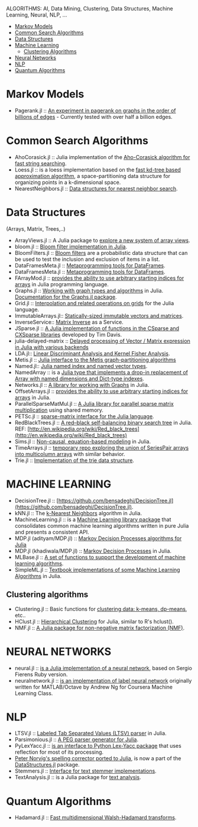 ALGORITHMS: AI, Data Mining, Clustering, Data Structures, Machine Learning, Neural, NLP, ...

* [Markov Models](#markov-models)
* [Common Search Algorithms](#common-search-algorithms)
* [Data Structures](#data-structures)
* [Machine Learning](#machine-learning])
   * [Clustering Algorithms](#clustering-algorithms)
* [Neural Networks](#neural-networks)
* [NLP](#nlp)
* [Quantum Algorithms](#quantum-algorithms)
    

# Markov Models
* Pagerank.jl :: [An experiment in pagerank on graphs in the order of billions of edges](https://github.com/purzelrakete/Pagerank.jl) - Currently tested with over half a billion edges.


# Common Search Algorithms 
* AhoCorasick.jl :: Julia implementation of the [Aho-Corasick algorithm for fast string searching](https://github.com/gilesc/AhoCorasick.jl).
* Loess.jl :: is a loess implementation based on the [fast kd-tree based approximation algorithm](https://github.com/dcjones/Loess.jl), a space-partitioning data structure for organizing points in a k-dimensional space.
* NearestNeighbors.jl :: [Data structures for nearest neighbor search](https://github.com/johnmyleswhite/NearestNeighbors.jl).


# Data Structures 
(Arrays, Matrix, Trees,..)
* ArrayViews.jl :: A Julia package to [explore a new system of array views](https://github.com/lindahua/ArrayViews.jl).
* bloom.jl :: [Bloom filter implementation in Julia](https://github.com/boydgreenfield/bloom.jl).
* BloomFilters.jl :: [Bloom filters](https://github.com/johnmyleswhite/BloomFilters.jl) are a probabilistic data structure that can be used to test the inclusion and exclusion of items in a list.
* DataFramesMeta.jl :: [Metaprogramming tools for DataFrames](https://github.com/tshort/DataFramesMeta.jl).
* DataFramesMeta.jl :: [Metaprogramming tools for DataFrames](https://github.com/tshort/DataFramesMeta.jl).
* FArrayMod.jl :: [provides the ability to use arbitrary starting indices for arrays](https://github.com/alsam/FArrayMod.jl) in Julia programming language.
* Graphs.jl :: [Working with graph types and algorithms](https://github.com/JuliaLang/Graphs.jl) in Julia. [Documentation for the Graphs.jl package](http://julialang.org/Graphs.jl/index.html).
* Grid.jl :: [Interpolation and related operations on grids](https://github.com/timholy/Grid.jl) for the Julia language.
* ImmutableArrays.jl:: [Statically-sized immutable vectors and matrices](https://github.com/twadleigh/ImmutableArrays.jl).
* InverseService:: [Matrix Inverse](https://github.com/IainNZ/InverseService) as a Service.
* JSparse.jl :: [A Julia implementation of functions in the CSparse and CXSparse libraries](https://github.com/dmbates/JSparse.jl) developed by Tim Davis. 
* julia-delayed-matrix :: [Delayed processing of Vector / Matrix expression in Julia with various backends](https://github.com/kk49/julia-delayed-matrix)
* LDA.jl:: [Linear Discriminant Analysis and Kernel Fisher Analysis](https://github.com/remusao/LDA.jl).
* Metis.jl :: [Julia interface to the Metis graph-partitioning algorithms](https://github.com/dmbates/Metis.jl)
* Named.jl:: [Julia named index and named vector types](https://github.com/HarlanH/Named.jl).
* NamedArray :: is a [Julia type that implements a drop-in replacement of Array with named dimensions and Dict-type indexes](https://github.com/davidavdav/NamedArray).
* Networks.jl :: [A library for working with Graphs](https://github.com/daviddelaat/Networks.jl) in Julia.
* OffsetArrays.jl :: [provides the ability to use arbitrary starting indices for arrays](https://github.com/alsam/OffsetArrays.jl) in Julia.
* ParallelSparseMatMul.jl :: [A Julia library for parallel sparse matrix multiplication](https://github.com/madeleineudell/ParallelSparseMatMul.jl) using shared memory.
* PETSc.jl :: [sparse-matrix interface for the Julia language](https://github.com/stevengj/PETSc.jl).
* RedBlackTrees.jl :: [A red–black self-balancing binary search tree](https://github.com/pygy/RedBlackTrees.jl) in Julia. REF: [http://en.wikipedia.org/wiki/Red_black_trees](http://en.wikipedia.org/wiki/Red_black_trees)
* Sims.jl :: [Non-causal, equation-based modeling](https://github.com/tshort/Sims.jl) in Julia.
* TimeArrays.jl :: [temporary repo exploring the union of SeriesPair arrays into multicolumn arrays](https://github.com/milktrader/TimeArrays.jl) with similar behavior.
* Trie.jl :: [Implementation of the trie data structure](https://github.com/JuliaLang/Trie.jl).


# MACHINE LEARNING
* DecisionTree.jl :: [https://github.com/bensadeghi/DecisionTree.jl](https://github.com/bensadeghi/DecisionTree.jl).
* kNN.jl :: The [k-Nearest Neighbors](https://github.com/johnmyleswhite/kNN.jl) algorithm in Julia.
* MachineLearning.jl :: is a [Machine Learning library package](https://github.com/benhamner/MachineLearning.jl) that consolidates common machine learning algorithms written in pure Julia and presents a consistent API.
* MDP.jl (adityam/MDP.jl) :: [Markov Decision Processes algorithms for Julia](https://github.com/adityam/MDP.jl)
* MDP.jl (khadiwala/MDP.jl) :: [Markov Decision Processes](https://github.com/khadiwala/MDP.jl) in Julia.
* MLBase.jl :: [A set of functions to support the development of machine learning algorithms](https://github.com/lindahua/MLBase.jl).
* SimpleML.jl :: [Textbook implementations of some Machine Learning Algorithms](https://github.com/aviks/SimpleML.jl) in Julia.

## Clustering algorithms 
* Clustering.jl :: Basic functions for [clustering data: k-means, dp-means](https://github.com/johnmyleswhite/Clustering.jl), etc..
* HClust.jl :: [Hierarchical Clustering](https://github.com/davidavdav/HClust.jl) for Julia, similar to R's hclust().
* NMF.jl :: [A Julia package for non-negative matrix factorization (NMF)](https://github.com/lindahua/NMF.jl).



# NEURAL NETWORKS
* neural.jl :: [is a Julia implementation of a neural network](https://github.com/compressed/neural.jl), based on Sergio Fierens Ruby version.
* neuralnetwork.jl :: [is an implementation of label neural network](https://github.com/tomaskrehlik/neuralnetwork.jl) originally written for MATLAB/Octave by Andrew Ng for Coursera Machine Learning Class. 


# NLP 
* LTSV.jl :: [Labeled Tab Separated Values (LTSV) parser](https://github.com/kshramt/LTSV.jl) in Julia.
* Parsimonious.jl :: [A PEG parser generator for Julia](https://github.com/gitfoxi/Parsimonious.jl).
* PyLexYacc.jl :: [is an interface to Python Lex-Yacc package](https://github.com/iamed2/PyLexYacc.jl) that uses reflection for most of its processing. 
* [Peter Norvig's spelling corrector ported to Julia](https://gist.github.com/kmsquire/7569843), is now a part of the [DataStructures.jl](https://github.com/JuliaLang/DataStructures.jl) package.
* Stemmers.jl :: [Interface for text stemmer implementations](https://github.com/tanmaykm/Stemmers.jl).
* TextAnalysis.jl :: is a Julia package for [text analysis](https://github.com/johnmyleswhite/TextAnalysis.jl).

# Quantum Algorithms 
* Hadamard.jl :: [Fast multidimensional Walsh-Hadamard transforms](https://github.com/stevengj/Hadamard.jl).

